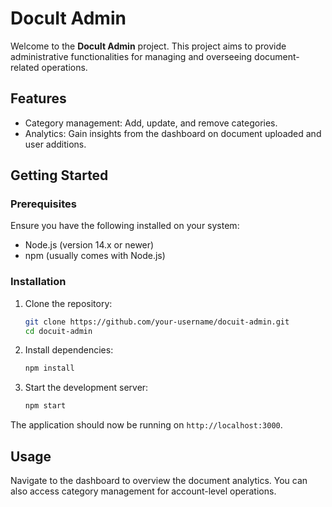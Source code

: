 # DocuIt Admin

Welcome to the **DocuIt Admin** project. This project aims to provide administrative functionalities for managing and overseeing document-related operations.

## Features

- Category management: Add, update, and remove categories.
- Analytics: Gain insights from the dashboard on document uploaded and user additions.

## Getting Started

### Prerequisites

Ensure you have the following installed on your system:

- Node.js (version 14.x or newer)
- npm (usually comes with Node.js)

### Installation

1. Clone the repository:
    ```bash
    git clone https://github.com/your-username/docuit-admin.git
    cd docuit-admin
    ```

2. Install dependencies:
    ```bash
    npm install
    ```

3. Start the development server:
    ```bash
    npm start
    ```

The application should now be running on `http://localhost:3000`.

## Usage

Navigate to the dashboard to overview the document analytics. You can also access category management for account-level operations.
